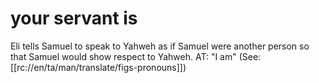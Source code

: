 # your servant is

Eli tells Samuel to speak to Yahweh as if Samuel were another person so that Samuel would show respect to Yahweh. AT: "I am" (See: [[rc://en/ta/man/translate/figs-pronouns]])